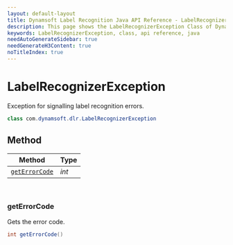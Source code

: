 ```yaml
---
layout: default-layout
title: Dynamsoft Label Recognition Java API Reference - LabelRecognizerException Class
description: This page shows the LabelRecognizerException Class of Dynamsoft Label Recognition for Java SDK.
keywords: LabelRecognizerException, class, api reference, java
needAutoGenerateSidebar: true
needGenerateH3Content: true
noTitleIndex: true
---
```



# LabelRecognizerException 
Exception for signalling label recognition errors.
  
```java
class com.dynamsoft.dlr.LabelRecognizerException
```  

## Method
  
| Method | Type |
|---------- | ----------- | 
| [`getErrorCode`](#geterrorcode)| *int* |

&nbsp;

### getErrorCode

Gets the error code.

```java
int getErrorCode()	
```